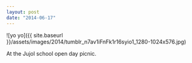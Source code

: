```yaml
---
layout: post
date: "2014-06-17"
---
```


![yo yo]({{ site.baseurl }}/assets/images/2014/tumblr_n7av1iFnFk1r16syio1_1280-1024x576.jpg)

At the Jujol school open day picnic.
